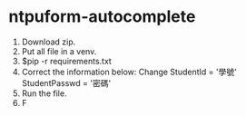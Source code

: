 # ntpuform-autocomplete

1. Download zip.
2. Put all file in a venv.
3. $pip -r requirements.txt
4. Correct the information below:
    Change StudentId = '學號'
    StudentPasswd = '密碼'
5. Run the file.
6. F
